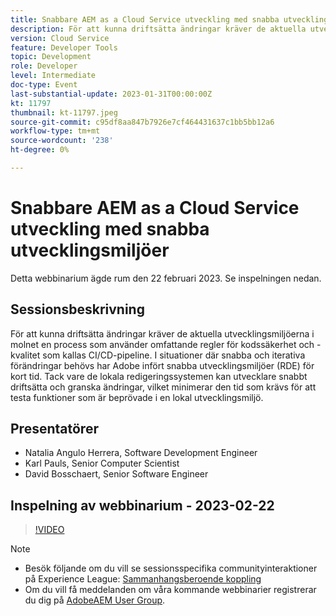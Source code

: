 ```yaml
---
title: Snabbare AEM as a Cloud Service utveckling med snabba utvecklingsmiljöer
description: För att kunna driftsätta ändringar kräver de aktuella utvecklingsmiljöerna i molnet en process som använder omfattande regler för kodssäkerhet och -kvalitet som kallas CI/CD-pipeline. I situationer där snabba och iterativa förändringar behövs har Adobe infört snabba utvecklingsmiljöer (RDE för kort).Med RDE kan utvecklare snabbt driftsätta och granska ändringar och minimera tiden för att testa funktioner som är bevisade att fungera i en lokal utvecklingsmiljö.
version: Cloud Service
feature: Developer Tools
topic: Development
role: Developer
level: Intermediate
doc-type: Event
last-substantial-update: 2023-01-31T00:00:00Z
kt: 11797
thumbnail: kt-11797.jpeg
source-git-commit: c95df8aa847b7926e7cf464431637c1bb5bb12a6
workflow-type: tm+mt
source-wordcount: '238'
ht-degree: 0%

---
```



# Snabbare AEM as a Cloud Service utveckling med snabba utvecklingsmiljöer

Detta webbinarium ägde rum den 22 februari 2023. Se inspelningen nedan.

## Sessionsbeskrivning

För att kunna driftsätta ändringar kräver de aktuella utvecklingsmiljöerna i molnet en process som använder omfattande regler för kodssäkerhet och -kvalitet som kallas CI/CD-pipeline. I situationer där snabba och iterativa förändringar behövs har Adobe infört snabba utvecklingsmiljöer (RDE) för kort tid.
Tack vare de lokala redigeringssystemen kan utvecklare snabbt driftsätta och granska ändringar, vilket minimerar den tid som krävs för att testa funktioner som är beprövade i en lokal utvecklingsmiljö.

## Presentatörer

* Natalia Angulo Herrera, Software Development Engineer
* Karl Pauls, Senior Computer Scientist
* David Bosschaert, Senior Software Engineer

## Inspelning av webbinarium - 2023-02-22

>[!VIDEO](https://video.tv.adobe.com/v/3415876)

>[!NOTE]
>
>* Besök följande om du vill se sessionsspecifika communityinteraktioner på Experience League: [Sammanhangsberoende koppling](http://bit.ly/3x1Cl8x)
>* Om du vill få meddelanden om våra kommande webbinarier registrerar du dig på [AdobeAEM User Group](https://aem-augs.adobe.com/).